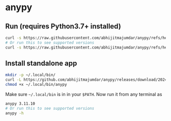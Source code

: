 # anypy

## Run (requires Python3.7+ installed)
```bash
curl -s https://raw.githubusercontent.com/abhijitmajumdar/anypy/refs/heads/main/anypy.py | python3 - 3.11.10
# Or run this to see supported versions
curl -s https://raw.githubusercontent.com/abhijitmajumdar/anypy/refs/heads/main/anypy.py | python3 - -h
```

## Install standalone app
```bash
mkdir -p ~/.local/bin/
curl -L https://github.com/abhijitmajumdar/anypy/releases/download/20241125.1610/anypy -o ~/.local/bin/anypy
chmod +x ~/.local/bin/anypy
```

Make sure `~/.local/bin` is in in your `$PATH`. Now run it from any terminal as
```bash
anypy 3.11.10
# Or run this to see supported versions
anypy -h
```
